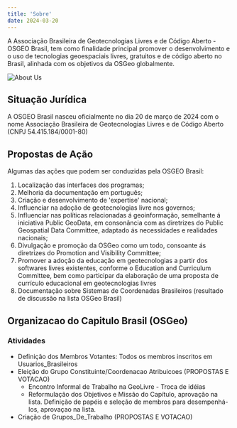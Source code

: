 ```yaml
---
title: 'Sobre'
date: 2024-03-20
---
```


A Associação Brasileira de Geotecnologias Livres e de Código Aberto - OSGEO Brasil, tem como finalidade principal promover o desenvolvimento e o uso de tecnologias geoespaciais livres, gratuitos e de código aberto no Brasil, alinhada com os objetivos da OSGeo globalmente.

![About Us](images/OSGeo_Brasil.png)

## Situação Jurídica

A OSGEO Brasil nasceu oficialmente no dia 20 de março de 2024 com o nome Associação Brasileira de Geotecnologias Livres e de Código Aberto (CNPJ 54.415.184/0001-80)

## Propostas de Ação
Algumas das ações que podem ser conduzidas pela OSGEO Brasil:

1. Localização das interfaces dos programas;
2. Melhoria da documentação em português;
3. Criação e desenvolvimento de 'expertise' nacional;
4. Influenciar na adoção de geotecnologias livre nos governos;
5. Influenciar nas políticas relacionadas á geoinformação, semelhante á iniciativa Public GeoData, em consonância com as diretrizes do Public Geospatial Data Committee, adaptado ás necessidades e realidades nacionais;
6. Divulgação e promoção da OSGeo como um todo, consoante ás diretrizes do Promotion and Visibility Committee;
7. Promover a adoção da educação em geotecnologias a partir dos softwares livres existentes, conforme o Education and Curriculum Committee, bem como participar da elaboração de uma proposta de currículo educacional em geotecnologias livres
8. Documentação sobre Sistemas de Coordenadas Brasileiros (resultado de discussão na lista OSGeo Brasil)

## Organizacao do Capitulo Brasil (OSGeo)

### Atividades

- Definição dos Membros Votantes: Todos os membros inscritos em Usuarios_Brasileiros
- Eleição do Grupo Constituinte/Coordenacao Atribuicoes (PROPOSTAS E VOTACAO)
  - Encontro Informal de Trabalho na GeoLivre - Troca de idéias
  - Reformulação dos Objetivos e Missão do Capítulo, aprovação na lista.
Definição de papéis e seleção de membros para desempenhá-los, aprovaçao na lista.
- Criação de Grupos_De_Trabalho (PROPOSTAS E VOTACAO)
